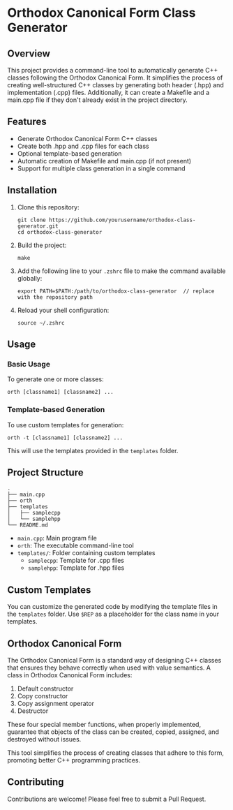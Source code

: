 # Orthodox Canonical Form Class Generator

## Overview

This project provides a command-line tool to automatically generate C++ classes following the Orthodox Canonical Form. It simplifies the process of creating well-structured C++ classes by generating both header (.hpp) and implementation (.cpp) files. Additionally, it can create a Makefile and a main.cpp file if they don't already exist in the project directory.

## Features

- Generate Orthodox Canonical Form C++ classes
- Create both .hpp and .cpp files for each class
- Optional template-based generation
- Automatic creation of Makefile and main.cpp (if not present)
- Support for multiple class generation in a single command

## Installation

1. Clone this repository:
   ```
   git clone https://github.com/yourusername/orthodox-class-generator.git
   cd orthodox-class-generator
   ```

2. Build the project:
   ```
   make
   ```

3. Add the following line to your `.zshrc` file to make the command available globally:
   ```
   export PATH=$PATH:/path/to/orthodox-class-generator  // replace with the repository path
   ```

4. Reload your shell configuration:
   ```
   source ~/.zshrc
   ```

## Usage

### Basic Usage

To generate one or more classes:

```
orth [classname1] [classname2] ...
```

### Template-based Generation

To use custom templates for generation:

```
orth -t [classname1] [classname2] ...
```

This will use the templates provided in the `templates` folder.

## Project Structure

```
.
├── main.cpp
├── orth
├── templates
│   ├── samplecpp
│   └── samplehpp
└── README.md
```

- `main.cpp`: Main program file
- `orth`: The executable command-line tool
- `templates/`: Folder containing custom templates
  - `samplecpp`: Template for .cpp files
  - `samplehpp`: Template for .hpp files

## Custom Templates

You can customize the generated code by modifying the template files in the `templates` folder. Use `$REP` as a placeholder for the class name in your templates.

## Orthodox Canonical Form

The Orthodox Canonical Form is a standard way of designing C++ classes that ensures they behave correctly when used with value semantics. A class in Orthodox Canonical Form includes:

1. Default constructor
2. Copy constructor
3. Copy assignment operator
4. Destructor

These four special member functions, when properly implemented, guarantee that objects of the class can be created, copied, assigned, and destroyed without issues.

This tool simplifies the process of creating classes that adhere to this form, promoting better C++ programming practices.

## Contributing

Contributions are welcome! Please feel free to submit a Pull Request.
